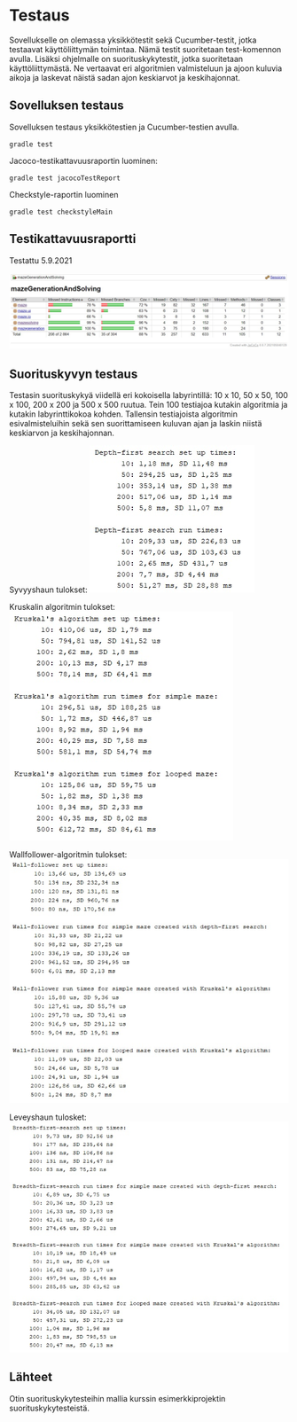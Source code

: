 # Testaus

Sovellukselle on olemassa yksikkötestit sekä Cucumber-testit, jotka testaavat käyttöliittymän toimintaa. Nämä testit suoritetaan test-komennon avulla. Lisäksi ohjelmalle on suorituskykytestit, jotka suoritetaan käyttöliittymästä. Ne vertaavat eri algoritmien valmisteluun ja ajoon kuluvia aikoja ja laskevat näistä sadan ajon keskiarvot ja keskihajonnat.



## Sovelluksen testaus

Sovelluksen testaus yksikkötestien ja Cucumber-testien avulla.

```
gradle test
```


Jacoco-testikattavuusraportin luominen:
```
gradle test jacocoTestReport
```


Checkstyle-raportin luominen
```
gradle test checkstyleMain
```



## Testikattavuusraportti 

Testattu 5.9.2021

![](jacocoTestReport210905.jpg)



## Suorituskyvyn testaus 

Testasin suorituskykyä viidellä eri kokoisella labyrintillä: 10 x 10, 50 x 50, 100 x 100, 200 x 200 ja 500 x 500 ruutua. Tein 100 testiajoa kutakin algoritmia ja kutakin labyrinttikokoa kohden. Tallensin testiajoista algoritmin esivalmisteluihin sekä sen suorittamiseen kuluvan ajan ja laskin niistä keskiarvon ja keskihajonnan.


Syvyyshaun tulokset:
![](depthfirstsearch_results.jpg)

Kruskalin algoritmin tulokset:
![](kruskalsalgorithm_results.jpg)

Wallfollower-algoritmin tulokset:
![](wallfollower_results.jpg)

Leveyshaun tulosket:
![](breadthfirstsearch_results.jpg)



## Lähteet

Otin suorituskykytesteihin mallia kurssin esimerkkiprojektin suorituskykytesteistä.
